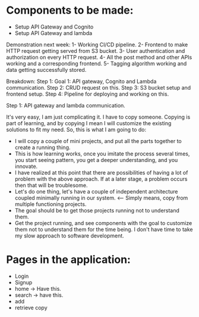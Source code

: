 # Components to be made:
- Setup API Gateway and Cognito 
- Setup API Gateway and lambda

Demonstration next week:
1- Working CI/CD pipeline.
2- Frontend to make HTTP request getting served from S3 bucket.
3- User authentication and authorization on every HTTP request.
4- All the post method and other APIs working and a corresponding frontend.
5- Tagging algorithm working and data getting successfully stored.


Breakdown:
Step 1: Goal 1: API gateway, Cognito and Lambda communication.
Step 2: CRUD request on this.
Step 3: S3 bucket setup and frontend setup.
Step 4: Pipeline for deploying and working on this.


Step 1: API gateway and lambda communication.

It's very easy, I am just complicating it. I have to copy someone. Copying is part of learning, and by copying I mean I will customize the existing solutions to fit my need.
So, this is what I am going to do:
- I will copy a couple of mini projects, and put all the parts together to create a running thing.
- This is how learning works, once you imitate the process several times, you start seeing pattern, you get a deeper understanding, and you innovate.
- I have realized at this point that there are possibilities of having a lot of problem with the above approach. If at a later stage, a problem occurs then that will be troublesome.
- Let's do one thing, let's have a couple of independent architecture coupled minimally running in our system. <-- Simply means, copy from multiple functioning projects.
- The goal should be to get those projects running not to understand them. 
- Get the project running, and see components with the goal to customize them not to understand them for the time being. I don't have time to take my slow approach to software development.


# Pages in the application:
- Login 
- Signup
- home -> Have this.
- search -> have this.
- add
- retrieve copy